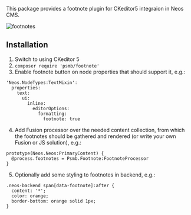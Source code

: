 This package provides a footnote plugin for CKeditor5 integraion in Neos CMS.

![footnotes](https://user-images.githubusercontent.com/837032/43721125-a3566a00-999a-11e8-92af-d049c889951d.gif)

## Installation

1. Switch to using CKeditor 5
2. `composer require 'psmb/footnote'`
3. Enable footnote button on node properties that should support it, e.g.:

```
'Neos.NodeTypes:TextMixin':
  properties:
    text:
      ui:
        inline:
          editorOptions:
            formatting:
              footnote: true
```

4. Add Fusion processor over the needed content collection, from which the footnotes should be gathered and rendered (or write your own Fusion or JS solution), e.g.:

```
prototype(Neos.Neos:PrimaryContent) {
  @process.footnotes = Psmb.Footnote:FootnoteProcessor
}
```

5. Optionally add some styling to footnotes in backend, e.g.:

```
.neos-backend span[data-footnote]:after {
  content: '*';
  color: orange;
  border-bottom: orange solid 1px;
}
```
